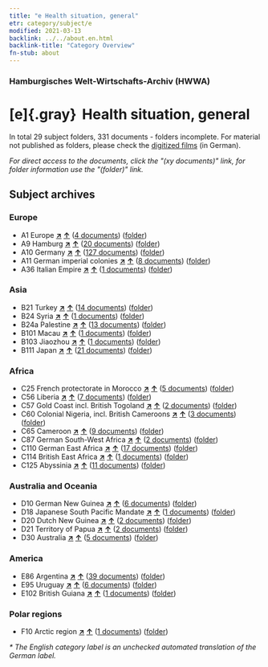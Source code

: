 ```yaml
---
title: "e Health situation, general"
etr: category/subject/e
modified: 2021-03-13
backlink: ../../about.en.html
backlink-title: "Category Overview"
fn-stub: about
---
```


### Hamburgisches Welt-Wirtschafts-Archiv (HWWA)
# [e]{.gray}&#8201; Health situation, general&#160; 





In total 29 subject folders, 331 documents - folders incomplete.
For material not published as folders, please check the [digitized films](/film/h1_sh) (in German).

_For direct access to the documents, click the "(xy documents)" link, for folder information use the "(folder)" link._

## Subject archives



### Europe

- A1 Europe [**&nearr;**](../../../geo/i/140892/about.en.html "Europe (all folders)") [**&uarr;**](../../../geo/about.en.html#A1 "Country category system") (<a href="https://pm20.zbw.eu/dfgview/sh/140892,144264" title="about: Europe : Health situation, general" target="_blank">4 documents</a>) ([folder](http://purl.org/pressemappe20/folder/sh/140892,144264))
- A9 Hamburg [**&nearr;**](../../../geo/i/140905/about.en.html "Hamburg (all folders)") [**&uarr;**](../../../geo/about.en.html#A9 "Country category system") (<a href="https://pm20.zbw.eu/dfgview/sh/140905,144264" title="about: Hamburg : Health situation, general" target="_blank">20 documents</a>) ([folder](http://purl.org/pressemappe20/folder/sh/140905,144264))
- A10 Germany [**&nearr;**](../../../geo/i/126128/about.en.html "Germany (all folders)") [**&uarr;**](../../../geo/about.en.html#A10 "Country category system") (<a href="https://pm20.zbw.eu/dfgview/sh/126128,144264" title="about: Germany : Health situation, general" target="_blank">127 documents</a>) ([folder](http://purl.org/pressemappe20/folder/sh/126128,144264))
- A11 German imperial colonies [**&nearr;**](../../../geo/i/140960/about.en.html "German imperial colonies (all folders)") [**&uarr;**](../../../geo/about.en.html#A11 "Country category system") (<a href="https://pm20.zbw.eu/dfgview/sh/140960,144264" title="about: German imperial colonies : Health situation, general" target="_blank">8 documents</a>) ([folder](http://purl.org/pressemappe20/folder/sh/140960,144264))
- A36 Italian Empire [**&nearr;**](../../../geo/i/141012/about.en.html "Italian Empire (all folders)") [**&uarr;**](../../../geo/about.en.html#A36 "Country category system") (<a href="https://pm20.zbw.eu/dfgview/sh/141012,144264" title="about: Italian Empire : Health situation, general" target="_blank">1 documents</a>) ([folder](http://purl.org/pressemappe20/folder/sh/141012,144264))

### Asia

- B21 Turkey [**&nearr;**](../../../geo/i/141111/about.en.html "Turkey (all folders)") [**&uarr;**](../../../geo/about.en.html#B21 "Country category system") (<a href="https://pm20.zbw.eu/dfgview/sh/141111,144264" title="about: Turkey : Health situation, general" target="_blank">14 documents</a>) ([folder](http://purl.org/pressemappe20/folder/sh/141111,144264))
- B24 Syria [**&nearr;**](../../../geo/i/141114/about.en.html "Syria (all folders)") [**&uarr;**](../../../geo/about.en.html#B24 "Country category system") (<a href="https://pm20.zbw.eu/dfgview/sh/141114,144264" title="about: Syria : Health situation, general" target="_blank">1 documents</a>) ([folder](http://purl.org/pressemappe20/folder/sh/141114,144264))
- B24a Palestine [**&nearr;**](../../../geo/i/141115/about.en.html "Palestine (all folders)") [**&uarr;**](../../../geo/about.en.html#B24a "Country category system") (<a href="https://pm20.zbw.eu/dfgview/sh/141115,144264" title="about: Palestine : Health situation, general" target="_blank">13 documents</a>) ([folder](http://purl.org/pressemappe20/folder/sh/141115,144264))
- B101 Macau [**&nearr;**](../../../geo/i/141267/about.en.html "Macau (all folders)") [**&uarr;**](../../../geo/about.en.html#B101 "Country category system") (<a href="https://pm20.zbw.eu/dfgview/sh/141267,144264" title="about: Macau : Health situation, general" target="_blank">1 documents</a>) ([folder](http://purl.org/pressemappe20/folder/sh/141267,144264))
- B103 Jiaozhou [**&nearr;**](../../../geo/i/126163/about.en.html "Jiaozhou (all folders)") [**&uarr;**](../../../geo/about.en.html#B103 "Country category system") (<a href="https://pm20.zbw.eu/dfgview/sh/126163,144264" title="about: Jiaozhou : Health situation, general" target="_blank">1 documents</a>) ([folder](http://purl.org/pressemappe20/folder/sh/126163,144264))
- B111 Japan [**&nearr;**](../../../geo/i/141272/about.en.html "Japan (all folders)") [**&uarr;**](../../../geo/about.en.html#B111 "Country category system") (<a href="https://pm20.zbw.eu/dfgview/sh/141272,144264" title="about: Japan : Health situation, general" target="_blank">21 documents</a>) ([folder](http://purl.org/pressemappe20/folder/sh/141272,144264))

### Africa

- C25 French protectorate in Morocco [**&nearr;**](../../../geo/i/141358/about.en.html "French protectorate in Morocco (all folders)") [**&uarr;**](../../../geo/about.en.html#C25 "Country category system") (<a href="https://pm20.zbw.eu/dfgview/sh/141358,144264" title="about: French protectorate in Morocco : Health situation, general" target="_blank">5 documents</a>) ([folder](http://purl.org/pressemappe20/folder/sh/141358,144264))
- C56 Liberia [**&nearr;**](../../../geo/i/141405/about.en.html "Liberia (all folders)") [**&uarr;**](../../../geo/about.en.html#C56 "Country category system") (<a href="https://pm20.zbw.eu/dfgview/sh/141405,144264" title="about: Liberia : Health situation, general" target="_blank">7 documents</a>) ([folder](http://purl.org/pressemappe20/folder/sh/141405,144264))
- C57 Gold Coast incl. British Togoland [**&nearr;**](../../../geo/i/141406/about.en.html "Gold Coast incl. British Togoland (all folders)") [**&uarr;**](../../../geo/about.en.html#C57 "Country category system") (<a href="https://pm20.zbw.eu/dfgview/sh/141406,144264" title="about: Gold Coast incl. British Togoland : Health situation, general" target="_blank">2 documents</a>) ([folder](http://purl.org/pressemappe20/folder/sh/141406,144264))
- C60 Colonial Nigeria, incl. British Cameroons [**&nearr;**](../../../geo/i/141409/about.en.html "Colonial Nigeria, incl. British Cameroons (all folders)") [**&uarr;**](../../../geo/about.en.html#C60 "Country category system") (<a href="https://pm20.zbw.eu/dfgview/sh/141409,144264" title="about: Colonial Nigeria, incl. British Cameroons : Health situation, general" target="_blank">3 documents</a>) ([folder](http://purl.org/pressemappe20/folder/sh/141409,144264))
- C65 Cameroon [**&nearr;**](../../../geo/i/141410/about.en.html "Cameroon (all folders)") [**&uarr;**](../../../geo/about.en.html#C65 "Country category system") (<a href="https://pm20.zbw.eu/dfgview/sh/141410,144264" title="about: Cameroon : Health situation, general" target="_blank">9 documents</a>) ([folder](http://purl.org/pressemappe20/folder/sh/141410,144264))
- C87 German South-West Africa [**&nearr;**](../../../geo/i/141450/about.en.html "German South-West Africa (all folders)") [**&uarr;**](../../../geo/about.en.html#C87 "Country category system") (<a href="https://pm20.zbw.eu/dfgview/sh/141450,144264" title="about: German South-West Africa : Health situation, general" target="_blank">2 documents</a>) ([folder](http://purl.org/pressemappe20/folder/sh/141450,144264))
- C110 German East Africa [**&nearr;**](../../../geo/i/141471/about.en.html "German East Africa (all folders)") [**&uarr;**](../../../geo/about.en.html#C110 "Country category system") (<a href="https://pm20.zbw.eu/dfgview/sh/141471,144264" title="about: German East Africa : Health situation, general" target="_blank">17 documents</a>) ([folder](http://purl.org/pressemappe20/folder/sh/141471,144264))
- C114 British East Africa [**&nearr;**](../../../geo/i/141473/about.en.html "British East Africa (all folders)") [**&uarr;**](../../../geo/about.en.html#C114 "Country category system") (<a href="https://pm20.zbw.eu/dfgview/sh/141473,144264" title="about: British East Africa : Health situation, general" target="_blank">1 documents</a>) ([folder](http://purl.org/pressemappe20/folder/sh/141473,144264))
- C125 Abyssinia [**&nearr;**](../../../geo/i/141482/about.en.html "Abyssinia (all folders)") [**&uarr;**](../../../geo/about.en.html#C125 "Country category system") (<a href="https://pm20.zbw.eu/dfgview/sh/141482,144264" title="about: Abyssinia : Health situation, general" target="_blank">11 documents</a>) ([folder](http://purl.org/pressemappe20/folder/sh/141482,144264))

### Australia and Oceania

- D10 German New Guinea [**&nearr;**](../../../geo/i/141601/about.en.html "German New Guinea (all folders)") [**&uarr;**](../../../geo/about.en.html#D10 "Country category system") (<a href="https://pm20.zbw.eu/dfgview/sh/141601,144264" title="about: German New Guinea : Health situation, general" target="_blank">6 documents</a>) ([folder](http://purl.org/pressemappe20/folder/sh/141601,144264))
- D18 Japanese South Pacific Mandate [**&nearr;**](../../../geo/i/141618/about.en.html "Japanese South Pacific Mandate (all folders)") [**&uarr;**](../../../geo/about.en.html#D18 "Country category system") (<a href="https://pm20.zbw.eu/dfgview/sh/141618,144264" title="about: Japanese South Pacific Mandate : Health situation, general" target="_blank">1 documents</a>) ([folder](http://purl.org/pressemappe20/folder/sh/141618,144264))
- D20 Dutch New Guinea [**&nearr;**](../../../geo/i/141619/about.en.html "Dutch New Guinea (all folders)") [**&uarr;**](../../../geo/about.en.html#D20 "Country category system") (<a href="https://pm20.zbw.eu/dfgview/sh/141619,144264" title="about: Dutch New Guinea : Health situation, general" target="_blank">2 documents</a>) ([folder](http://purl.org/pressemappe20/folder/sh/141619,144264))
- D21 Territory of Papua [**&nearr;**](../../../geo/i/141620/about.en.html "Territory of Papua (all folders)") [**&uarr;**](../../../geo/about.en.html#D21 "Country category system") (<a href="https://pm20.zbw.eu/dfgview/sh/141620,144264" title="about: Territory of Papua : Health situation, general" target="_blank">2 documents</a>) ([folder](http://purl.org/pressemappe20/folder/sh/141620,144264))
- D30 Australia [**&nearr;**](../../../geo/i/141621/about.en.html "Australia (all folders)") [**&uarr;**](../../../geo/about.en.html#D30 "Country category system") (<a href="https://pm20.zbw.eu/dfgview/sh/141621,144264" title="about: Australia : Health situation, general" target="_blank">5 documents</a>) ([folder](http://purl.org/pressemappe20/folder/sh/141621,144264))

### America

- E86 Argentina [**&nearr;**](../../../geo/i/141692/about.en.html "Argentina (all folders)") [**&uarr;**](../../../geo/about.en.html#E86 "Country category system") (<a href="https://pm20.zbw.eu/dfgview/sh/141692,144264" title="about: Argentina : Health situation, general" target="_blank">39 documents</a>) ([folder](http://purl.org/pressemappe20/folder/sh/141692,144264))
- E95 Uruguay [**&nearr;**](../../../geo/i/141695/about.en.html "Uruguay (all folders)") [**&uarr;**](../../../geo/about.en.html#E95 "Country category system") (<a href="https://pm20.zbw.eu/dfgview/sh/141695,144264" title="about: Uruguay : Health situation, general" target="_blank">6 documents</a>) ([folder](http://purl.org/pressemappe20/folder/sh/141695,144264))
- E102 British Guiana [**&nearr;**](../../../geo/i/141700/about.en.html "British Guiana (all folders)") [**&uarr;**](../../../geo/about.en.html#E102 "Country category system") (<a href="https://pm20.zbw.eu/dfgview/sh/141700,144264" title="about: British Guiana : Health situation, general" target="_blank">1 documents</a>) ([folder](http://purl.org/pressemappe20/folder/sh/141700,144264))

### Polar regions

- F10 Arctic region [**&nearr;**](../../../geo/i/141702/about.en.html "Arctic region (all folders)") [**&uarr;**](../../../geo/about.en.html#F10 "Country category system") (<a href="https://pm20.zbw.eu/dfgview/sh/141702,144264" title="about: Arctic region : Health situation, general" target="_blank">1 documents</a>) ([folder](http://purl.org/pressemappe20/folder/sh/141702,144264))


_* The English category label is an unchecked automated translation of the German label._

